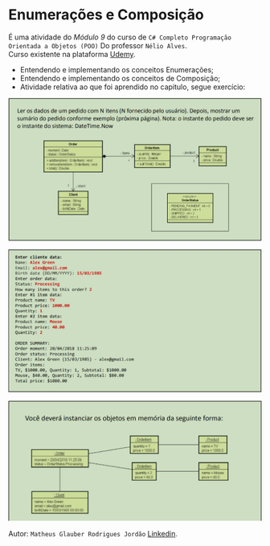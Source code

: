 # Enumerações e Composição

É uma atividade do *Módulo 9* do curso de `C# Completo Programação Orientada a Objetos (POO)` Do professor `Nélio Alves`.<br>
Curso existente na plataforma [Udemy](https://www.udemy.com/course/programacao-orientada-a-objetos-csharp/).

* Entendendo e implementando os conceitos Enumerações;
* Entendendo e implementando os conceitos de Composição;
* Atividade relativa ao que foi aprendido no capitulo, segue exercício:

![Screenshot](pictures/exercicioFixacao.png)

![Screenshot](pictures/exemploES.png)

![Screenshot](pictures/diagramaObj.png)

Autor: `Matheus Glauber Rodrigues Jordão` [Linkedin](https://www.linkedin.com/in/matheusglauber/).
